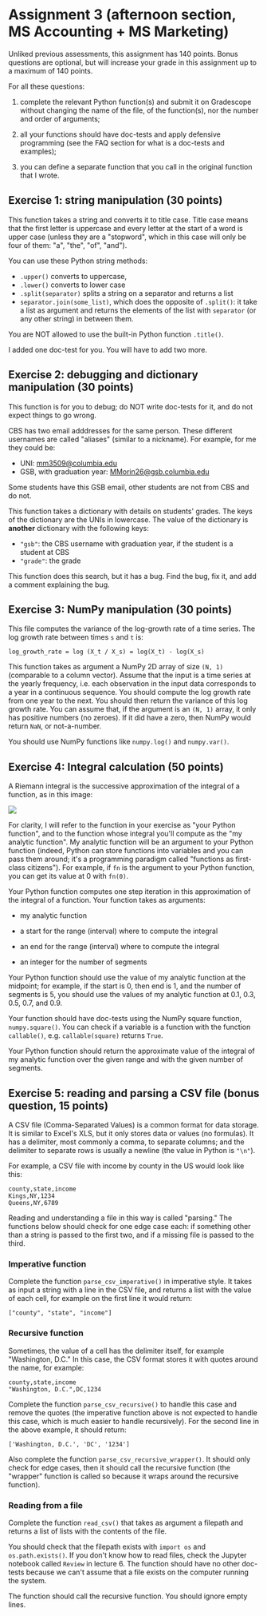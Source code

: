 # Assignment 3 (afternoon section, MS Accounting + MS Marketing)

Unliked previous assessments, this assignment has 140 points. Bonus questions are optional, but will increase your grade in this assignment up to a maximum of 140 points.

For all these questions:

1. complete the relevant Python function(s) and submit it on Gradescope without changing the name of the file, of the function(s), nor the number and order of arguments;

2. all your functions should have doc-tests and apply defensive programming (see the FAQ section for what is a doc-tests and examples);

3. you can define a separate function that you call in the original function that I wrote.

## Exercise 1: string manipulation (30 points)

This function takes a string and converts it to title case. Title case means that the first letter is uppercase and every letter at the start of a word is upper case (unless they are a "stopword", which in this case will only be four of them: "a", "the", "of", "and").

You can use these Python string methods:

- `.upper()` converts to uppercase,
- `.lower()` converts to lower case
- `.split(separator)` splits a string on a separator and returns a list
- `separator.join(some_list)`, which does the opposite of `.split()`: it take a list as argument and returns the elements of the list with `separator` (or any other string) in between them.

You are NOT allowed to use the built-in Python function `.title()`.

I added one doc-test for you. You will have to add two more.

## Exercise 2: debugging and dictionary manipulation (30 points)

This function is for you to debug; do NOT write doc-tests for it, and do not expect things to go wrong.

CBS has two email adddresses for the same person. These different usernames are called "aliases" (similar to a nickname). For example, for me they could be:

- UNI: mm3509@columbia.edu
- GSB, with graduation year: MMorin26@gsb.columbia.edu

Some students have this GSB email, other students are not from CBS and do not.

This function takes a dictionary with details on students' grades. The keys of the dictionary are the UNIs in lowercase. The value of the dictionary is **another** dictionary with the following keys:

- `"gsb"`: the CBS username with graduation year, if the student is a student at CBS
- `"grade"`: the grade

This function does this search, but it has a bug. Find the bug, fix it, and add a comment explaining the bug.

## Exercise 3: NumPy manipulation (30 points)

This file computes the variance of the log-growth rate of a time series. The log growth rate between times `s` and `t` is:

```
log_growth_rate = log (X_t / X_s) = log(X_t) - log(X_s)
```

This function takes as argument a NumPy 2D array of size `(N, 1)` (comparable to a column vector). Assume that the input is a time series at the yearly frequency, i.e. each observation in the input data corresponds to a year in a continuous sequence. You should compute the log growth rate from one year to the next. You should then return the variance of this log growth rate.
You can assume that, if the argument is an `(N, 1)` array, it only has positive numbers (no zeroes). If it did have a zero, then NumPy would return `NaN`, or not-a-number.

You should use NumPy functions like `numpy.log()` and `numpy.var()`.

## Exercise 4: Integral calculation (50 points)

A Riemann integral is the successive approximation of the integral of a function, as in this image:

<img src="https://upload.wikimedia.org/wikipedia/commons/2/28/Riemann_integral_regular.gif" />

For clarity, I will refer to the function in your exercise as "your Python function", and to the function whose integral you'll compute as the "my analytic function". My analytic function will be an argument to your Python function (indeed, Python can store functions into variables and you can pass them around; it's a programming paradigm called "functions as first-class citizens"). For example, if `fn` is the argument to your Python function, you can get its value at 0 with `fn(0)`.

Your Python function computes one step iteration in this approximation of the integral of a function. Your function takes as arguments:

- my analytic function

- a start for the range (interval) where to compute the integral

- an end for the range (interval) where to compute the integral

- an integer for the number of segments

Your Python function should use the value of my analytic function at the midpoint; for example, if the start is 0, then end is 1, and the number of segments is 5, you should use the values of my analytic function at 0.1, 0.3, 0.5, 0.7, and 0.9.

Your function should have doc-tests using the NumPy square function, `numpy.square()`. You can check if a variable is a function with the function `callable()`, e.g. `callable(square)` returns `True`.

Your Python function should return the approximate value of the integral of my analytic function over the given range and with the given number of segments.

## Exercise 5: reading and parsing a CSV file (bonus question, 15 points)

A CSV file (Comma-Separated Values) is a common format for data storage. It is similar to Excel's XLS, but it only stores data or values (no formulas). It has a delimiter, most commonly a comma, to separate columns; and the delimiter to separate rows is usually a newline (the value in Python is `"\n"`).

For example, a CSV file with income by county in the US would look like this:

```
county,state,income
Kings,NY,1234
Queens,NY,6789
```

Reading and understanding a file in this way is called "parsing."
The functions below should check for one edge case each: if something other than a string is passed to the first two, and if a missing file is passed to the third.

### Imperative function

Complete the function `parse_csv_imperative()` in imperative style. It takes as input a string with a line in the CSV file, and returns a list with the value of each cell, for example on the first line it would return:

```
["county", "state", "income"]
```

### Recursive function

Sometimes, the value of a cell has the delimiter itself, for example "Washington, D.C." In this case, the CSV format stores it with quotes around the name, for example:

```
county,state,income
"Washington, D.C.",DC,1234
```

Complete the function `parse_csv_recursive()` to handle this case and remove the quotes (the imperative function above is not expected to handle this case, which is much easier to handle recursively). For the second line in the above example, it should return:

```
['Washington, D.C.', 'DC', '1234']
```

Also complete the function `parse_csv_recursive_wrapper()`. It should only check for edge cases, then it should call the recursive function (the "wrapper" function is called so because it wraps around the recursive function).

### Reading from a file

Complete the function `read_csv()` that takes as argument a filepath and returns a list of lists with the contents of the file.

You should check that the filepath exists with `import os` and `os.path.exists()`. If you don't know how to read files, check the Jupyter notebook called `Review` in lecture 6. The function should have no other doc-tests because we can't assume that a file exists on the computer running the system.

The function should call the recursive function. You should ignore empty lines.
